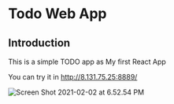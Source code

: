 # Todo Web App
## Introduction

This is a simple TODO app as My first React App

You can try it in http://8.131.75.25:8889/

![Screen Shot 2021-02-02 at 6.52.54 PM](https://tva1.sinaimg.cn/large/008eGmZEgy1gn9dyo3cddj31bj0u04jt.jpg)

